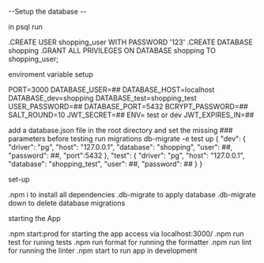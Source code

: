 --Setup the database --

in psql run

.CREATE USER shopping_user WITH PASSWORD '123'
.CREATE DATABASE shopping
.GRANT ALL PRIVILEGES ON DATABASE shopping TO shopping_user;


enviroment variable setup

PORT=3000
DATABASE_USER=##
DATABASE_HOST=localhost
DATABASE_dev=shopping
DATABASE_test=shopping_test
USER_PASSWORD=##
DATABASE_PORT=5432
BCRYPT_PASSWORD=##
SALT_ROUND=10
JWT_SECRET=##
ENV= test or dev
JWT_EXPIRES_IN=##

add a database.json file in the root directory and set the missing ### parameters
before testing run migrations db-migrate -e test up
{
    "dev": {
      "driver": "pg",
      "host": "127.0.0.1",
      "database": "shopping",
      "user": ##,
      "password": ##,
      "port":5432
    },
    "test": {
      "driver": "pg",
      "host": "127.0.0.1",
      "database": "shopping_test",
      "user": ##,
      "password": ##
    }
  }

set-up 

.npm i to install all dependencies
.db-migrate to apply database 
.db-migrate down to delete database migrations 

starting the App

.npm start:prod for starting the app access via localhost:3000/
.npm run test for runing tests
.npm run format for running the formatter
.npm run lint for running the linter 
.npm start to run app in development




